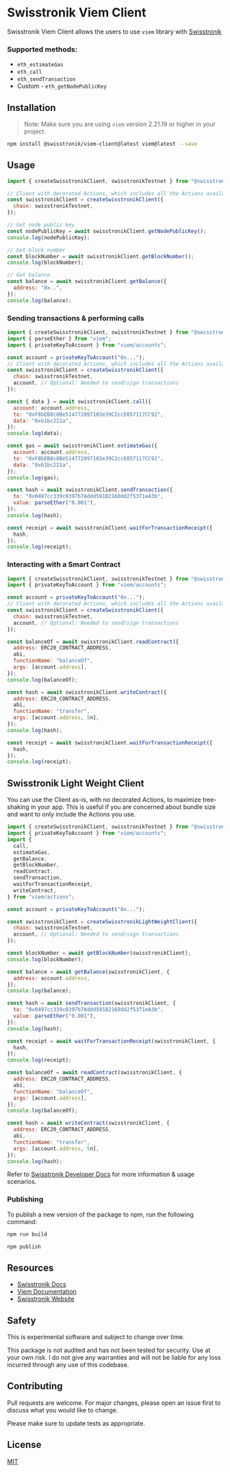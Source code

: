 # Swisstronik Viem Client

Swisstronik Viem Client allows the users to use `viem` library with [Swisstronik](https://swisstronik.com)

### Supported methods:

- `eth_estimateGas`
- `eth_call`
- `eth_sendTransaction`
- Custom - `eth_getNodePublicKey`

## Installation

> Note: Make sure you are using `viem` version 2.21.19 or higher in your project.

```bash
npm install @swisstronik/viem-client@latest viem@latest --save
```

## Usage

```js
import { createSwisstronikClient, swisstronikTestnet } from "@swisstronik/viem-client@latest";

// Client with decorated Actions, which includes all the Actions available in the library.
const swisstronikClient = createSwisstronikClient({
  chain: swisstronikTestnet,
});

// Get node public key
const nodePublicKey = await swisstronikClient.getNodePublicKey();
console.log(nodePublicKey);

// Get block number
const blockNumber = await swisstronikClient.getBlockNumber();
console.log(blockNumber);

// Get balance
const balance = await swisstronikClient.getBalance({
  address: "0x..",
});
console.log(balance);
```

### Sending transactions & performing calls

```js
import { createSwisstronikClient, swisstronikTestnet } from "@swisstronik/viem-client@latest";
import { parseEther } from "viem";
import { privateKeyToAccount } from "viem/accounts";

const account = privateKeyToAccount("0x...");
// Client with decorated Actions, which includes all the Actions available in the library.
const swisstronikClient = createSwisstronikClient({
  chain: swisstronikTestnet,
  account, // Optional: Needed to send/sign transactions
});

const { data } = await swisstronikClient.call({
  account: account.address,
  to: "0xF8bEB8c8Be514772097103e39C2ccE057117CC92",
  data: "0x61bc221a",
});
console.log(data);

const gas = await swisstronikClient.estimateGas({
  account: account.address,
  to: "0xF8bEB8c8Be514772097103e39C2ccE057117CC92",
  data: "0x61bc221a",
});
console.log(gas);

const hash = await swisstronikClient.sendTransaction({
  to: "0x0497cc339c0397b7Addd591B2160dd2f5371eA3b",
  value: parseEther("0.001"),
});
console.log(hash);

const receipt = await swisstronikClient.waitForTransactionReceipt({
  hash,
});
console.log(receipt);
```

### Interacting with a Smart Contract

```js
import { createSwisstronikClient, swisstronikTestnet } from "@swisstronik/viem-client@latest";
import { privateKeyToAccount } from "viem/accounts";

const account = privateKeyToAccount("0x...");
// Client with decorated Actions, which includes all the Actions available in the library.
const swisstronikClient = createSwisstronikClient({
  chain: swisstronikTestnet,
  account, // Optional: Needed to send/sign transactions
});

const balanceOf = await swisstronikClient.readContract({
  address: ERC20_CONTRACT_ADDRESS,
  abi,
  functionName: "balanceOf",
  args: [account.address],
});
console.log(balanceOf);

const hash = await swisstronikClient.writeContract({
  address: ERC20_CONTRACT_ADDRESS,
  abi,
  functionName: "transfer",
  args: [account.address, 5n],
});
console.log(hash);

const receipt = await swisstronikClient.waitForTransactionReceipt({
  hash,
});
console.log(receipt);
```

## Swisstronik Light Weight Client

You can use the Client as-is, with no decorated Actions, to maximize tree-shaking in your app. This is useful if you are concerned about bundle size and want to only include the Actions you use.

```js
import { createSwisstronikClient, swisstronikTestnet } from "@swisstronik/viem-client@latest";
import { privateKeyToAccount } from "viem/accounts";
import {
  call,
  estimateGas,
  getBalance,
  getBlockNumber,
  readContract,
  sendTransaction,
  waitForTransactionReceipt,
  writeContract,
} from "viem/actions";

const account = privateKeyToAccount("0x...");

const swisstronikClient = createSwisstronikLightWeightClient({
  chain: swisstronikTestnet,
  account, // Optional: Needed to send/sign transactions
});

const blockNumber = await getBlockNumber(swisstronikClient);
console.log(blockNumber);

const balance = await getBalance(swisstronikClient, {
  address: account.address,
});
console.log(balance);

const hash = await sendTransaction(swisstronikClient, {
  to: "0x0497cc339c0397b7Addd591B2160dd2f5371eA3b",
  value: parseEther("0.001"),
});
console.log(hash);

const receipt = await waitForTransactionReceipt(swisstronikClient, {
  hash,
});
console.log(receipt);

const balanceOf = await readContract(swisstronikClient, {
  address: ERC20_CONTRACT_ADDRESS,
  abi,
  functionName: "balanceOf",
  args: [account.address],
});
console.log(balanceOf);

const hash = await writeContract(swisstronikClient, {
  address: ERC20_CONTRACT_ADDRESS,
  abi,
  functionName: "transfer",
  args: [account.address, 5n],
});
console.log(hash);
```

Refer to [Swisstronik Developer Docs](https://swisstronik.gitbook.io/swisstronik-docs/) for more information & usage scenarios.

### Publishing

To publish a new version of the package to npm, run the following command:

```bash
npm run build

npm publish
```

## Resources

- [Swisstronik Docs](https://swisstronik.gitbook.io/swisstronik-docs/)
- [Viem Documentation](https://viem.sh/)
- [Swisstronik Website](https://swisstronik.com)

## Safety

This is experimental software and subject to change over time.

This package is not audited and has not been tested for security. Use at your own risk.
I do not give any warranties and will not be liable for any loss incurred through any use of this codebase.


Contributing
------------

Pull requests are welcome. For major changes, please open an issue first
to discuss what you would like to change.

Please make sure to update tests as appropriate.

License
-------

[MIT](https://choosealicense.com/licenses/mit/)
